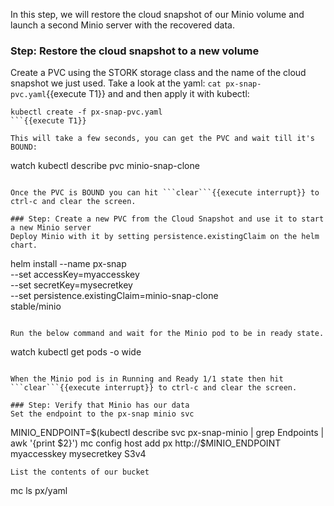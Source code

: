 In this step, we will restore the cloud snapshot of our Minio volume and launch a second Minio server with the recovered data.

### Step: Restore the cloud snapshot to a new volume

Create a PVC using the STORK storage class and the name of the cloud snapshot we just used. Take a look at the yaml: ```cat px-snap-pvc.yaml```{{execute T1}} and and then apply it with kubectl:
```
kubectl create -f px-snap-pvc.yaml
```{{execute T1}}

This will take a few seconds, you can get the PVC and wait till it's BOUND:
```
watch kubectl describe pvc minio-snap-clone
```{{execute T1}}

Once the PVC is BOUND you can hit ```clear```{{execute interrupt}} to ctrl-c and clear the screen.

### Step: Create a new PVC from the Cloud Snapshot and use it to start a new Minio server
Deploy Minio with it by setting persistence.existingClaim on the helm chart.
```
helm install --name px-snap \
    --set accessKey=myaccesskey \
    --set secretKey=mysecretkey \
    --set persistence.existingClaim=minio-snap-clone \
    stable/minio
```{{execute T1}}

Run the below command and wait for the Minio pod to be in ready state.
```
watch kubectl get pods -o wide
```{{execute T1}}

When the Minio pod is in Running and Ready 1/1 state then hit ```clear```{{execute interrupt}} to ctrl-c and clear the screen.

### Step: Verify that Minio has our data
Set the endpoint to the px-snap minio svc
```
MINIO_ENDPOINT=$(kubectl describe svc px-snap-minio | grep Endpoints | awk '{print $2}')
mc config host add px http://$MINIO_ENDPOINT myaccesskey mysecretkey S3v4
```{{execute T1}}
List the contents of our bucket
```
mc ls px/yaml
```{{execute T1}}
